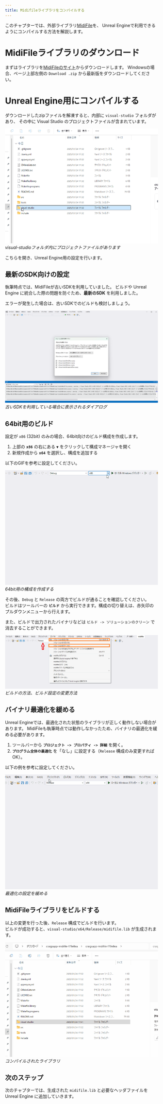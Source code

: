 ```yaml
---
title: Midifileライブラリをコンパイルする
---
```


このチャプターでは、外部ライブラリ[MidiFile](https://midifile.sapp.org/)を、
Unreal Engineで利用できるようにコンパイルする方法を解説します。

# MidiFileライブラリのダウンロード

まずはライブラリを[MidiFileのサイト](https://midifile.sapp.org/)からダウンロードします。
Windowsの場合、ページ上部左側の `Download .zip` から最新版をダウンロードしてください。

# Unreal Engine用にコンパイルする

ダウンロードしたzipファイルを解凍すると、内部に `visual-studio` フォルダがあり、
その中に Visual Studio のプロジェクトファイルが含まれています。

![visual-studioフォルダ内にプロジェクトファイルがあります](/images/books/ue_midi_file_plugin/05/01.gif)
*visual-studioフォルダ内にプロジェクトファイルがあります*

こちらを開き、Unreal Engine用の設定を行います。

## 最新のSDK向けの設定

執筆時点では、MidiFileが古いSDKを利用していました。
ビルドや Unreal Engine に統合した際の問題を防ぐため、**最新のSDK** を利用しました。

エラーが発生した場合は、古いSDKでのビルドも検討しましょう。

![古いSDKを利用している場合に表示されるダイアログ](/images/books/ue_midi_file_plugin/05/02.png)
*古いSDKを利用している場合に表示されるダイアログ*

## 64bit用のビルド

設定が `x86` (32bit) のみの場合、64bit向けのビルド構成を作成します。

1. 上部の **`x86`** の右にある **`▼`** をクリックして構成マネージャを開く
2. 新規作成から **`x64`** を選択し、構成を追加する

以下のGIFを参考に設定してください。

![64bit用の構成を作成する](/images/books/ue_midi_file_plugin/05/03.gif)
*64bit用の構成を作成する*

その後、`Debug` と `Release` の両方でビルドが通ることを確認してください。  
ビルドはツールバーの **`ビルド`** から実行できます。構成の切り替えは、赤矢印のプルダウンメニューから行えます。

また、ビルドで出力されたバイナリなどは `ビルド -> ソリューションのクリーン` で消去することができます。

![ビルドの方法、ビルド設定の変更方法](/images/books/ue_midi_file_plugin/05/04.png)
*ビルドの方法、ビルド設定の変更方法*

## バイナリ最適化を緩める

Unreal Engineでは、最適化された状態のライブラリが正しく動作しない場合があります。
MidiFileも執筆時点では動作しなかったため、バイナリの最適化を緩める必要があります。

1. ツールバーから **`プロジェクト -> プロパティ -> 詳細`** を開く。  
2. **`プログラム全体の最適化`** を「なし」に設定する（`Release` 構成のみ変更すればOK）。

以下の例を参考に設定してください。

![最適化の設定を緩める](/images/books/ue_midi_file_plugin/05/05.gif)
*最適化の設定を緩める*

## MidiFileライブラリをビルドする

以上の変更を行った後、`Release` 構成でビルドを行います。  
ビルドが成功すると、`visual-studio/x64/Release/midifile.lib` が生成されます。

![コンパイルされたライブラリ](/images/books/ue_midi_file_plugin/05/06.gif)
*コンパイルされたライブラリ*

## 次のステップ

次のチャプターでは、生成された `midifile.lib` と必要なヘッダファイルを Unreal Engine に追加していきます。
